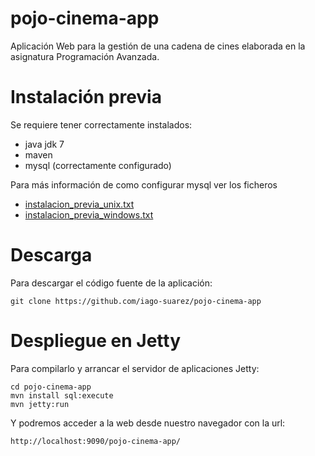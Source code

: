 # pojo-cinema-app
Aplicación Web para la gestión de una cadena de cines elaborada en la asignatura Programación Avanzada.

# Instalación previa

Se requiere tener correctamente instalados:

* java jdk 7
* maven
* mysql (correctamente configurado)

Para más información de como configurar mysql ver los ficheros
* [instalacion_previa_unix.txt](https://github.com/iago-suarez/pojo-cinema-app/blob/master/instalacion_previa_unix.txt)
* [instalacion_previa_windows.txt](https://github.com/iago-suarez/pojo-cinema-app/blob/master/instalacion_previa_windows.txt)

# Descarga

Para descargar el código fuente de la aplicación:

	git clone https://github.com/iago-suarez/pojo-cinema-app

# Despliegue en Jetty

Para compilarlo y arrancar el servidor de aplicaciones Jetty:

	cd pojo-cinema-app
	mvn install sql:execute
	mvn jetty:run

Y podremos acceder a la web desde nuestro navegador con la url:

	http://localhost:9090/pojo-cinema-app/